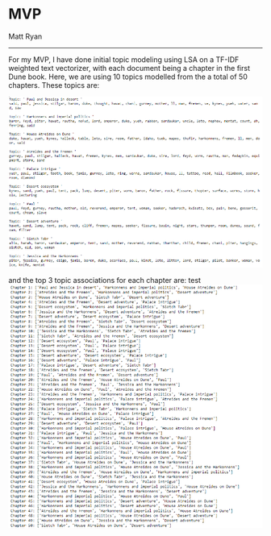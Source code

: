 # MVP
Matt Ryan
___

For my MVP, I have done initial topic modeling using LSA on a TF-IDF weighted text vectorizer, with each document being a chapter in the first Dune book. Here, we are using 10 topics modelled from the a total of 50 chapters. These topics are:

![](../resources/topics.png)

and the top 3 topic associations for each chapter are:
test
![](../resources/document_topic.png)